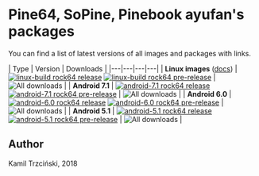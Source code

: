 # Pine64, SoPine, Pinebook ayufan's packages

You can find a list of latest versions of all images and packages with links.

| Type | Version | Downloads |
|---|---|---|---|
| **Linux images** ([docs](https://github.com/ayufan-pine64/linux-build/blob/master/README.md)) | [![linux-build rock64 release](https://img.shields.io/github/release/ayufan-pine64/linux-build.svg)](https://github.com/ayufan-pine64/linux-build/releases/latest) [![linux-build rock64 pre-release](https://img.shields.io/github/release-pre/ayufan-pine64/linux-build.svg?label=testing)](https://github.com/ayufan-pine64/linux-build/releases) | ![All downloads](https://img.shields.io/github/downloads/ayufan-pine64/linux-build/total.svg) |
| **Android 7.1** | [![android-7.1 rock64 release](https://img.shields.io/github/release/ayufan-pine64/android-7.1.svg)](https://github.com/ayufan-pine64/android-7.1/releases/latest) [![android-7.1 rock64 pre-release](https://img.shields.io/github/release-pre/ayufan-pine64/android-7.1.svg?label=testing)](https://github.com/ayufan-pine64/android-7.1/releases) | ![All downloads](https://img.shields.io/github/downloads/ayufan-pine64/android-7.1/total.svg) |
| **Android 6.0** | [![android-6.0 rock64 release](https://img.shields.io/github/release/ayufan-pine64/android-6.0.svg)](https://github.com/ayufan-pine64/android-6.0/releases/latest) [![android-6.0 rock64 pre-release](https://img.shields.io/github/release-pre/ayufan-pine64/android-6.0.svg?label=testing)](https://github.com/ayufan-pine64/android-6.0/releases) | ![All downloads](https://img.shields.io/github/downloads/ayufan-pine64/android-6.0/total.svg) |
| **Android 5.1** | [![android-5.1 rock64 release](https://img.shields.io/github/release/ayufan-pine64/android-5.1.svg)](https://github.com/ayufan-pine64/android-5.1/releases/latest) [![android-5.1 rock64 pre-release](https://img.shields.io/github/release-pre/ayufan-pine64/android-5.1.svg?label=testing)](https://github.com/ayufan-pine64/android-5.1/releases) | ![All downloads](https://img.shields.io/github/downloads/ayufan-pine64/android-5.1/total.svg) |

## Author

Kamil Trzciński, 2018
